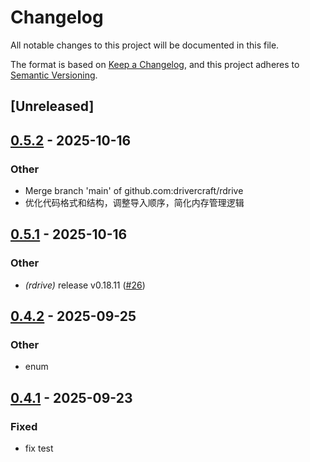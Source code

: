 # Changelog

All notable changes to this project will be documented in this file.

The format is based on [Keep a Changelog](https://keepachangelog.com/en/1.0.0/),
and this project adheres to [Semantic Versioning](https://semver.org/spec/v2.0.0.html).

## [Unreleased]

## [0.5.2](https://github.com/drivercraft/rdrive/compare/rdif-serial-v0.5.1...rdif-serial-v0.5.2) - 2025-10-16

### Other

- Merge branch 'main' of github.com:drivercraft/rdrive
- 优化代码格式和结构，调整导入顺序，简化内存管理逻辑

## [0.5.1](https://github.com/drivercraft/rdrive/compare/rdif-serial-v0.5.0...rdif-serial-v0.5.1) - 2025-10-16

### Other

- *(rdrive)* release v0.18.11 ([#26](https://github.com/drivercraft/rdrive/pull/26))

## [0.4.2](https://github.com/drivercraft/rdrive/compare/rdif-serial-v0.4.1...rdif-serial-v0.4.2) - 2025-09-25

### Other

- enum

## [0.4.1](https://github.com/drivercraft/rdrive/compare/rdif-serial-v0.4.0...rdif-serial-v0.4.1) - 2025-09-23

### Fixed

- fix test
